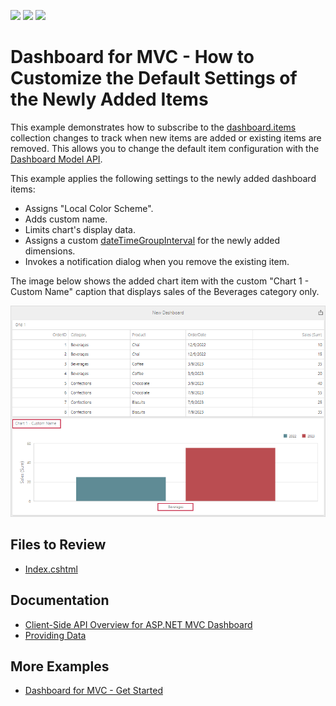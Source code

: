 <!-- default badges list -->
![](https://img.shields.io/endpoint?url=https://codecentral.devexpress.com/api/v1/VersionRange/575863040/22.1.6%2B)
[![](https://img.shields.io/badge/Open_in_DevExpress_Support_Center-FF7200?style=flat-square&logo=DevExpress&logoColor=white)](https://supportcenter.devexpress.com/ticket/details/T1132675)
[![](https://img.shields.io/badge/📖_How_to_use_DevExpress_Examples-e9f6fc?style=flat-square)](https://docs.devexpress.com/GeneralInformation/403183)
<!-- default badges end -->
# Dashboard for MVC - How to Customize the Default Settings of the Newly Added Items

This example demonstrates how to subscribe to the [dashboard.items](https://docs.devexpress.com/Dashboard/js-DevExpress.Dashboard.Model.Dashboard#js_devexpress_dashboard_model_dashboard_items) collection changes to track when new items are added or existing items are removed. This allows you to change the default item configuration with the [Dashboard Model API](https://docs.devexpress.com/Dashboard/402482/web-dashboard/ui-elements-and-customization/dashboard-model).

This example applies the following settings to the newly added dashboard items:

* Assigns "Local Color Scheme".
* Adds custom name.
* Limits chart's display data.
* Assigns a custom [dateTimeGroupInterval](https://docs.devexpress.com/Dashboard/js-DevExpress.Dashboard.Model.Dimension#js_devexpress_dashboard_model_dimension_datetimegroupinterval) for the newly added dimensions.
* Invokes a notification dialog when you remove the existing item.

The image below shows the added chart item with the custom "Chart 1 - Custom Name" caption that displays sales of the Beverages category only.

![Dashboard](images/dashboard.png)

## Files to Review

* [Index.cshtml](./CS/Views//Home/Index.cshtml)

## Documentation

- [Client-Side API Overview for ASP.NET MVC Dashboard](https://docs.devexpress.com/Dashboard/16796/web-dashboard/aspnet-mvc-dashboard-extension/client-side-api-overview)
- [Providing Data](https://docs.devexpress.com/Dashboard/117297/web-dashboard/create-dashboards-on-the-web/dashboard-item-settings/grid/providing-data)

## More Examples

- [Dashboard for MVC - Get Started](https://github.com/DevExpress-Examples/web-dashboard-asp-net-mvc-application)
